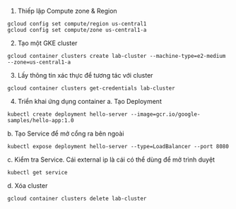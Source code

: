 
1. Thiếp lập Compute zone & Region
```
gcloud config set compute/region us-central1
gcloud config set compute/zone us-central1-a

```
2.  Tạo một GKE cluster
```
gcloud container clusters create lab-cluster --machine-type=e2-medium --zone=us-central1-a

```
3. Lấy thông tin xác thực để tương tác với cluster
```
gcloud container clusters get-credentials lab-cluster

```
4. Triển khai ứng dụng container
a. Tạo Deployment
```
kubectl create deployment hello-server --image=gcr.io/google-samples/hello-app:1.0

```
b. Tạo Service để mở cổng ra bên ngoài
```
kubectl expose deployment hello-server --type=LoadBalancer --port 8080

```
c. Kiểm tra Service. Cái external ip là cái có thể dùng để mở trình duyệt
```
kubectl get service

```
d. Xóa cluster
```
gcloud container clusters delete lab-cluster

```